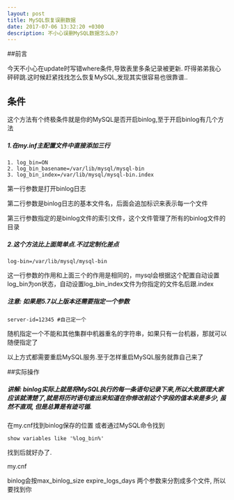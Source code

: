 ```yaml
---
layout: post
title: MySQL恢复误删数据
date: 2017-07-06 13:32:20 +0300
description: 不小心误删MySQL数据怎么办?
---
```

##前言

今天不小心在update时写错where条件,导致表里多条记录被更新. 吓得弟弟我心砰砰跳.这时候赶紧找找怎么恢复MySQL,发现其实很容易也很靠谱..



## 条件

这个方法有个终极条件就是你的MySQL是否开启binlog,至于开启binlog有几个方法

##### 1.在my.inf主配置文件中直接添加三行

```
1. log_bin=ON  
2. log_bin_basename=/var/lib/mysql/mysql-bin  
3. log_bin_index=/var/lib/mysql/mysql-bin.index 
```

 第一行参数是打开binlog日志

第二行参数是binlog日志的基本文件名，后面会追加标识来表示每一个文件

第三行参数指定的是binlog文件的索引文件，这个文件管理了所有的binlog文件的目录



##### 2.这个方法比上面简单点.不过定制化差点

```
log-bin=/var/lib/mysql/mysql-bin  
```

这一行参数的作用和上面三个的作用是相同的，mysql会根据这个配置自动设置log_bin为on状态，自动设置log_bin_index文件为你指定的文件名后跟.index



##### 注意: 如果是5.7以上版本还需要指定一个参数

```
server-id=12345 #自己定一个
```

随机指定一个不能和其他集群中机器重名的字符串，如果只有一台机器，那就可以随便指定了



以上方式都需要重启MySQL服务.至于怎样重启MySQL服务就靠自己来了



##实际操作

##### 讲解: binlog实际上就是将MySQL执行的每一条语句记录下来,所以大致原理大家应该就清楚了,就是将历时语句查出来知道在你修改前这个字段的值本来是多少, 虽然不直观, 但是总算是有迹可循.

在my.cnf找到binlog保存的位置 或者通过MySQL命令找到

```
show variables like '%log_bin%'  
```

找到后就好办了.

my.cnf




binlog会按max_binlog_size expire_logs_days 两个参数来分割成多个文件, 所以要找到你

